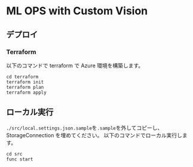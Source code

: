 # ML OPS with Custom Vision

## デプロイ

### Terraform

以下のコマンドで terraform で Azure 環境を構築します。

```
cd terraform
terraform init
terraform plan
terraform apply
```

## ローカル実行

`./src/local.settings.json.sample`を`.sample`を外してコピーし、StorageConnection を埋めてください。
以下のコマンドでローカル実行します。

```
cd src
func start
```
